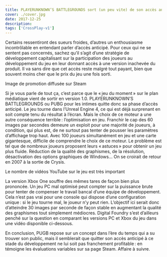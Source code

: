 ```yaml
---
title: PLAYERUNKNOWN’S BATTLEGROUNDS sort (un peu vite) de son accès anticipé
cover: ./cover.jpg
date: 2017-12-25
description: 
tags: ['CrossPlay-v1']
---
```

Certains ressentiront des sueurs froides, d’autres un enthousiasme incontrôlable en entendant parler d’accès anticipé. Pour ceux qui ne se sentent pas concernés, sachez qu’il s’agit d’une stratégie de développement capitalisant sur la participation des joueurs au développement du jeu en leur donnant accès à une version inachevée du produit. Il va sans dire que cet accès reste malgré tout payant, bien que souvent moins cher que le prix du jeu une fois sorti.

Image de promotion diffusée sur Steam

Si je vous parle de tout ça, c’est parce que le « jeu du moment » sur le plan médiatique vient de sortir en version 1.0. PLAYERUNKNOWN’S BATTLEGROUNDS ou PUBG pour les intimes quitte donc sa phase d’accès anticipé. Le jeu tourne dans l’Unreal Engine 4, ce qui est déjà surprenant en soit compte tenu du résultat à l’écran. Mais le choix de ce moteur a une autre conséquence terrible : l’optimisation en jeu. Franchir le cap des 60 images par secondes demeure un exploit pour une majorité de joueurs, à condition, qui plus est, de ne surtout pas tenter de pousser les paramètres d’affichage trop haut. Avec 100 joueurs simultanément en jeu et une carte gigantesque, difficile de comprendre le choix de ce moteur. Le problème est tel que de nombreux joueurs proposent leurs « astuces » pour obtenir un jeu plus fluide. Réduction de la qualité des graphismes, de la résolution, désactivation des options graphiques de Windows… On se croirait de retour en 2007 à la sortie de Crysis.

Le nombre de vidéos YouTube sur le jeu est très important

La version Xbox One souffre des mêmes tares de façon bien plus prononcée. Un jeu PC mal optimisé peut compter sur la puissance brute pour tenter de compenser le travail bancal d’une équipe de développement. Cela n’est pas vrai pour une console qui dispose d’une configuration unique : si le jeu tourne mal, le joueur n’y peut rien. L’objectif ici serait donc d’atteindre 30 images par seconde de façon stable en augmentant la qualité des graphismes tout simplement médiocres. Digital Foundry s’est d’ailleurs penché sur la question en comparant les versions PC et Xbox du jeu dans une vidéo disponible ci-dessous.

En conclusion, PUGB repose sur un concept dans l’ère du temps qui a su trouver son public, mais il semblerait que quitter son accès anticipé à ce stade du développement ne lui soit pas franchement profitable : en témoigne les évaluations variables sur sa page Steam. Affaire à suivre.

